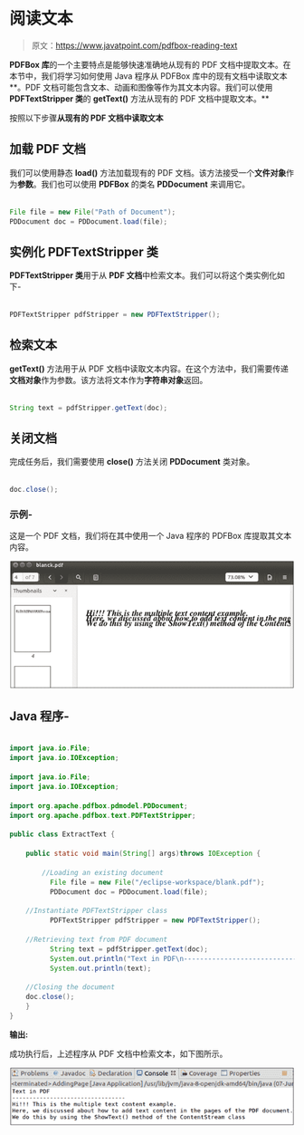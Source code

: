 # 阅读文本

> 原文：<https://www.javatpoint.com/pdfbox-reading-text>

**PDFBox 库**的一个主要特点是能够快速准确地从现有的 PDF 文档中提取文本。在本节中，我们将学习如何使用 Java 程序从 PDFBox 库中的现有文档中读取文本**。PDF 文档可能包含文本、动画和图像等作为其文本内容。我们可以使用 **PDFTextStripper 类**的 **getText()** 方法从现有的 PDF 文档中提取文本。**

按照以下步骤**从现有的 PDF 文档中读取文本**

## 加载 PDF 文档

我们可以使用静态 **load()** 方法加载现有的 PDF 文档。该方法接受一个**文件对象**作为**参数**。我们也可以使用 **PDFBox** 的类名 **PDDocument** 来调用它。

```java

File file = new File("Path of Document"); 
PDDocument doc = PDDocument.load(file); 

```

## 实例化 PDFTextStripper 类

**PDFTextStripper 类**用于从 **PDF 文档**中检索文本。我们可以将这个类实例化如下-

```java

PDFTextStripper pdfStripper = new PDFTextStripper();

```

## 检索文本

**getText()** 方法用于从 PDF 文档中读取文本内容。在这个方法中，我们需要传递**文档对象**作为参数。该方法将文本作为**字符串对象**返回。

```java

String text = pdfStripper.getText(doc);

```

## 关闭文档

完成任务后，我们需要使用 **close()** 方法关闭 **PDDocument** 类对象。

```java

doc.close();

```

### 示例-

这是一个 PDF 文档，我们将在其中使用一个 Java 程序的 PDFBox 库提取其文本内容。

![PDFBox Reading Text](img/9509bad2e750af471a8f56ca56acf20d.png)

## Java 程序-

```java

import java.io.File;
import java.io.IOException;

import java.io.File;
import java.io.IOException;

import org.apache.pdfbox.pdmodel.PDDocument;
import org.apache.pdfbox.text.PDFTextStripper;

public class ExtractText {

	public static void main(String[] args)throws IOException {

		//Loading an existing document
	      File file = new File("/eclipse-workspace/blank.pdf");
	      PDDocument doc = PDDocument.load(file);

	//Instantiate PDFTextStripper class
	      PDFTextStripper pdfStripper = new PDFTextStripper();

	//Retrieving text from PDF document
	      String text = pdfStripper.getText(doc);
	      System.out.println("Text in PDF\n---------------------------------");
	      System.out.println(text);

	//Closing the document
	doc.close();
	}
}

```

**输出:**

成功执行后，上述程序从 PDF 文档中检索文本，如下图所示。

![PDFBox Reading Text](img/c9adab0995253a5589c9e0cde421b8f7.png)
